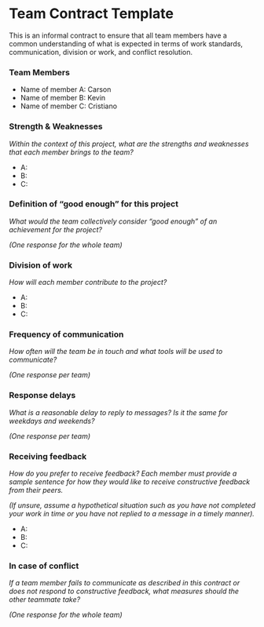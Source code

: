 # Team Contract Template

This is an informal contract to ensure that all team members have a common understanding of what is expected in terms of work standards, communication, division or work, and conflict resolution.

### Team Members

- Name of member A: Carson 
- Name of member B: Kevin
- Name of member C: Cristiano

### Strength & Weaknesses

*Within the context of this project, what are the strengths and weaknesses that each member brings to the team?*

- A:
- B:
- C:

### Definition of “good enough” for this project

*What would the team collectively consider “good enough” of an achievement for the project?*

*(One response for the whole team)*

### Division of work

*How will each member contribute to the project?*

- A:
- B:
- C:

### Frequency of communication

*How often will the team be in touch and what tools will be used to communicate?*

*(One response per team)*

### Response delays

*What is a reasonable delay to reply to messages? Is it the same for weekdays and weekends?*

*(One response per team)*

### Receiving feedback

*How do you prefer to receive feedback? Each member must provide a sample sentence for how they would like to receive constructive feedback from their peers.*

*(If unsure, assume a hypothetical situation such as you have not completed your work in time or you have not replied to a message in a timely manner).*

- A:
- B:
- C:

### In case of conflict

*If a team member fails to communicate as described in this contract or does not respond to constructive feedback, what measures should the other teammate take?*

*(One response for the whole team)*
